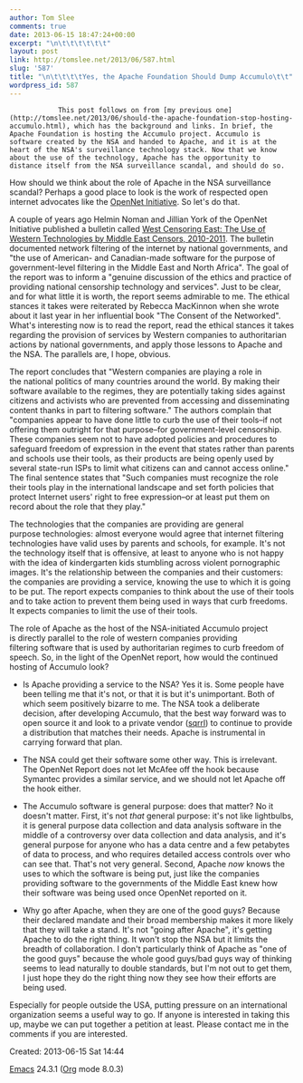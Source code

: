 ```yaml
---
author: Tom Slee
comments: true
date: 2013-06-15 18:47:24+00:00
excerpt: "\n\t\t\t\t\t\t"
layout: post
link: http://tomslee.net/2013/06/587.html
slug: '587'
title: "\n\t\t\t\tYes, the Apache Foundation Should Dump Accumulo\t\t"
wordpress_id: 587
---
```



				This post follows on from [my previous one](http://tomslee.net/2013/06/should-the-apache-foundation-stop-hosting-accumulo.html), which has the background and links. In brief, the Apache Foundation is hosting the Accumulo project. Accumulo is software created by the NSA and handed to Apache, and it is at the heart of the NSA's surveillance technology stack. Now that we know about the use of the technology, Apache has the opportunity to distance itself from the NSA surveillance scandal, and should do so.

How should we think about the role of Apache in the NSA surveillance scandal? Perhaps a good place to look is the work of respected open internet advocates like the [OpenNet Initiative](https://opennet.net/). So let's do that.

A couple of years ago Helmin Noman and Jillian York of the OpenNet Initiative published a bulletin called [West Censoring East: The Use of Western Technologies by Middle East Censors, 2010-2011](https://opennet.net/west-censoring-east-the-use-western-technologies-middle-east-censors-2010-2011). The bulletin documented network filtering of the internet by national governments, and "the use of American- and Canadian-made software for the purpose of government-level filtering in the Middle East and North Africa". The goal of the report was to inform a "genuine discussion of the ethics and practice of providing national censorship technology and services". Just to be clear, and for what little it is worth, the report seems admirable to me. The ethical stances it takes were reiterated by Rebecca MacKinnon when she wrote about it last year in her influential book "The Consent of the Networked". What's interesting now is to read the report, read the ethical stances it takes regarding the provision of services by Western companies to authoritarian actions by national governments, and apply those lessons to Apache and the NSA. The parallels are, I hope, obvious.

The report concludes that "Western companies are playing a role in the national politics of many countries around the world. By making their software available to the regimes, they are potentially taking sides against citizens and activists who are prevented from accessing and disseminating content thanks in part to filtering software." The authors complain that "companies appear to have done little to curb the use of their tools–if not offering them outright for that purpose–for government-level censorship. These companies seem not to have adopted policies and procedures to safeguard freedom of expression in the event that states rather than parents and schools use their tools, as their products are being openly used by several state-run ISPs to limit what citizens can and cannot access online." The final sentence states that "Such companies must recognize the role their tools play in the international landscape and set forth policies that protect Internet users' right to free expression–or at least put them on record about the role that they play."

The technologies that the companies are providing are general purpose technologies: almost everyone would agree that internet filtering technologies have valid uses by parents and schools, for example. It's not the technology itself that is offensive, at least to anyone who is not happy with the idea of kindergarten kids stumbling across violent pornographic images. It's the relationship between the companies and their customers: the companies are providing a service, knowing the use to which it is going to be put. The report expects companies to think about the use of their tools and to take action to prevent them being used in ways that curb freedoms. It expects companies to limit the use of their tools.

The role of Apache as the host of the NSA-initiated Accumulo project is directly parallel to the role of western companies providing filtering software that is used by authoritarian regimes to curb freedom of speech. So, in the light of the OpenNet report, how would the continued hosting of Accumulo look?



	
  * Is Apache providing a service to the NSA? Yes it is. Some people have been telling me that it's not, or that it is but it's unimportant. Both of which seem positively bizarre to me. The NSA took a deliberate decision, after developing Accumulo, that the best way forward was to open source it and look to a private vendor ([sqrrl](http://sqrrl.com)) to continue to provide a distribution that matches their needs. Apache is instrumental in carrying forward that plan.

	
  * The NSA could get their software some other way. This is irrelevant. The OpenNet Report does not let McAfee off the hook because Symantec provides a similar service, and we should not let Apache off the hook either.

	
  * The Accumulo software is general purpose: does that matter? No it doesn't matter. First, it's not _that_ general purpose: it's not like lightbulbs, it is general purpose data collection and data analysis software in the middle of a controversy over data collection and data analysis, and it's general purpose for anyone who has a data centre and a few petabytes of data to process, and who requires detailed access controls over who can see that. That's not very general. Second, Apache _now_ knows the uses to which the software is being put, just like the companies providing software to the governments of the Middle East knew how their software was being used once OpenNet reported on it.

	
  * Why go after Apache, when they are one of the good guys? Because their declared mandate and their broad membership makes it more likely that they will take a stand. It's not "going after Apache", it's getting Apache to do the right thing. It won't stop the NSA but it limits the breadth of collaboration. I don't particularly think of Apache as "one of the good guys" because the whole good guys/bad guys way of thinking seems to lead naturally to double standards, but I'm not out to get them, I just hope they do the right thing now they see how their efforts are being used.


Especially for people outside the USA, putting pressure on an international organization seems a useful way to go. If anyone is interested in taking this up, maybe we can put together a petition at least. Please contact me in the comments if you are interested.


Created: 2013-06-15 Sat 14:44




[Emacs](http://www.gnu.org/software/emacs/) 24.3.1 ([Org](http://orgmode.org) mode 8.0.3)

		
